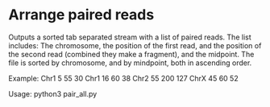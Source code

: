 # Arrange paired reads
Outputs a sorted tab separated stream with a list of paired reads. The list
includes: The chromosome, the position of the first read, and the position of
the second read (combined they make a fragment), and the midpoint. The file is
sorted by chromosome, and by mindpoint, both in ascending order.

Example:
Chr1	5	55  30
Chr1	16	60  38
Chr2	55	200 127
ChrX	45	60  52

Usage: python3 pair_all.py <reads-dir> <output-dir>
